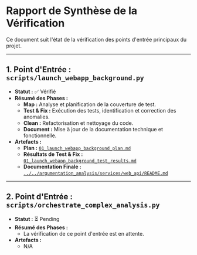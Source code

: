 # Rapport de Synthèse de la Vérification

Ce document suit l'état de la vérification des points d'entrée principaux du projet.

---

## 1. Point d'Entrée : `scripts/launch_webapp_background.py`

- **Statut :** ✅  Vérifié
- **Résumé des Phases :**
    - **Map :** Analyse et planification de la couverture de test.
    - **Test & Fix :** Exécution des tests, identification et correction des anomalies.
    - **Clean :** Refactorisation et nettoyage du code.
    - **Document :** Mise à jour de la documentation technique et fonctionnelle.
- **Artefacts :**
    - **Plan :** [`01_launch_webapp_background_plan.md`](./01_launch_webapp_background_plan.md)
    - **Résultats de Test & Fix :** [`01_launch_webapp_background_test_results.md`](./01_launch_webapp_background_test_results.md)
    - **Documentation Finale :** [`../../argumentation_analysis/services/web_api/README.md`](../../argumentation_analysis/services/web_api/README.md)

---

## 2. Point d'Entrée : `scripts/orchestrate_complex_analysis.py`

- **Statut :** ⏳ Pending
- **Résumé des Phases :**
    - La vérification de ce point d'entrée est en attente.
- **Artefacts :**
    - N/A